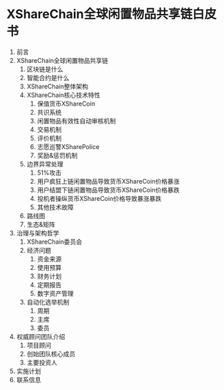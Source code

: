 # XShareChain全球闲置物品共享链白皮书
1. 前言
2. XShareChain全球闲置物品共享链
   1. 区块链是什么
   2. 智能合约是什么
   3. XShareChain整体架构
   4. XShareChain核心技术特性
      1. 保值货币XShareCoin
      2. 共识系统
      3. 闲置物品有效性自动审核机制
      4. 交易机制
      5. 评价机制
      6. 志愿巡警XSharePolice
      7. 奖励&惩罚机制
   5. 边界异常处理 
      1. 51%攻击 
      2. 用户疯狂上链闲置物品导致货币XShareCoin价格暴涨
      3. 用户结盟下链闲置物品导致货币XShareCoin价格暴跌
      4. 投机者操纵货币XShareCoin价格导致暴涨暴跌
      5. 其他技术故障
   6. 路线图
   7. 生态&矩阵
3. 治理与架构哲学
   1. XShareChain委员会
   2. 经济问题
      1. 资金来源
      2. 使用预算
      3. 财务计划
      4. 定期报告
      5. 数字资产管理
   3. 自动化选举机制
      1. 周期
      2. 主席
      3. 委员 
4. 权威顾问团队介绍
   1. 项目顾问
   2. 创始团队核心成员
   3. 主要投资人
5. 实施计划
6. 联系信息